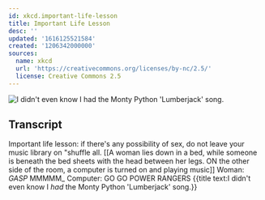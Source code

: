 ```yaml
---
id: xkcd.important-life-lesson
title: Important Life Lesson
desc: ''
updated: '1616125521584'
created: '1206342000000'
sources:
  name: xkcd
  url: 'https://creativecommons.org/licenses/by-nc/2.5/'
  license: Creative Commons 2.5
---
```

![I didn't even know I *had* the Monty Python 'Lumberjack' song.](https://imgs.xkcd.com/comics/important_life_lesson.png)

## Transcript
Important life lesson: if there's any possibility of sex, do not leave your music library on "shuffle all.
[[A woman lies down in a bed, while someone is beneath the bed sheets with the head between her legs. ON the other side of the room, a computer is turned on and playing music]]
Woman: *GASP* MMMMM_
Computer: GO GO POWER RANGERS
{{title text:I didn't even know I *had* the Monty Python 'Lumberjack' song.}}
